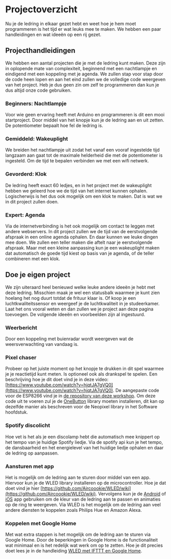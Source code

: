 # Projectoverzicht
Nu je de ledring in elkaar gezet hebt en weet hoe je hem moet programmeren is het tijd er wat leuks mee te maken. We hebben een paar handleidingen en wat ideeën op een rij gezet.

## Projecthandleidingen
We hebben een aantal projecten die je met de ledring kunt maken. Deze zijn in oplopende mate van complexiteit, beginnend met een nachtlampje en eindigend met een koppeling met je agenda. We zullen stap voor stap door de code heen lopen en aan het eind zullen we de volledige code weergeven van het project. Heb je dus geen zin om zelf te programmeren dan kun je dus altijd onze code gebruiken.

### Beginners: Nachtlampje
Voor wie geen ervaring heeft met Arduino en programmeren is dit een mooi startproject. Door middel van het knopje kun je de ledring aan en uit zetten. De potentiometer bepaalt hoe fel de ledring is.

### Gemiddeld: Wakeuplight
We breiden het nachtlampje uit zodat het vanaf een vooraf ingestelde tijd langzaam aan gaat tot de maximale helderheid die met de potentiometer is ingesteld. Om de tijd te bepalen verbinden we met een wifi netwerk.

### Gevorderd: Klok
De ledring heeft exact 60 ledjes, en in het project met de wakeuplight hebben we geleerd hoe we de tijd van het internet kunnen ophalen. Logischerwijs is het dus ook mogelijk om een klok te maken. Dat is wat we in dit project zullen doen.

### Expert: Agenda
Via de internetverbinding is het ook mogelijk om contact te leggen met andere webservers. In dit project zullen we de tijd van de eerstvolgende afspraak in een online agenda ophalen. En daar kunnen we leuke dingen mee doen. We zullen een teller maken die aftelt naar je eerstvolgende afspraak. Maar met een kleine aanpassing kun je een wakeuplight maken dat automatisch de goede tijd kiest op basis van je agenda, of de teller combineren met een klok.

## Doe je eigen project
We zijn uiteraard heel benieuwd welke leuke andere ideeën je hebt met deze ledring. Misschien maak je wel een statusbalk waarmee je kunt zien hoelang het nog duurt totdat de frituur klaar is. Of koop je een luchtkwaliteitssensor en weergeef je de luchtkwaliteit in je studeerkamer. Laat het ons vooral weten en dan zullen we je project aan deze pagina toevoegen. De volgende ideeën en voorbeelden zijn al ingestuurd.

### Weerbericht
Door een koppeling met buienradar wordt weergeven wat de weersverwachting van vandaag is.

### Pixel chaser
Probeer op het juiste moment op het knopje te drukken in dit spel waarmee je je reactietijd kunt meten. Is optioneel ook als drankspel te spelen. Een beschrijving hoe je dit doet vind je in deze video: [https://www.youtube.com/watch?v=hjqtJA7gVQ0](https://www.youtube.com/watch?v=hjqtJA7gVQ0). De aangepaste code voor de ESP8266 vind je in [de repository van deze workshop](https://github.com/csvalpha/iot-workshop/blob/master/src/pixelchaser/pixelchaser.ino). Om deze code uit te voeren zul je de [OneButton](https://github.com/mathertel/OneButton) library moeten installeren, dit kan op dezelfde manier als beschreven voor de Neopixel library in het Software hoofdstuk.

### Spotify discolicht
Hoe vet is het als je een discolamp hebt die automatisch mee knippert op het tempo van je huidige Spotify liedje. Via de spotify api kun je het tempo, de dansbaarheid en het energielevel van het huidige liedje ophalen en daar de ledring op aanpassen.

### Aansturen met app
Het is mogelijk om de ledring aan te sturen door middel van een app. Hiervoor kun je de WLED library installeren op de microcontroller. Hoe je dat doet vind je hier [https://github.com/Aircoookie/WLED/wiki](https://github.com/Aircoookie/WLED/wiki). Vervolgens kun je de [Android](https://play.google.com/store/apps/details?id=com.aircoookie.WLED) of [iOS](https://apps.apple.com/us/app/wled/id1475695033) app gebruiken om de kleur van de ledring aan te passen en animaties op de ring te weergeven. Via WLED is het mogelijk om de ledring aan veel andere diensten te koppelen zoals Philips Hue en Amazon Alexa.

### Koppelen met Google Home
Met wat extra stappen is het mogelijk om de ledring aan te sturen via Google Home. Door de beperkingen in Google Home is de functionaliteit wat minimaal en is het redelijk wat werk om op te zetten. Hoe je dit precies doet lees je in de handleiding [WLED met IFTTT en Google Home](https://www.instructables.com/WLED-on-ESP8266-IFTTT-Google-Assistant/).

